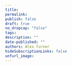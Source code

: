 ```yaml
---
title: 
permalink: 
publish: false
draft: true
no_dropcap: "false"
tags: 
description: ""
date-published: ""
authors: Alex Turner
hideSubscriptionLinks: false
unfurl_image:
---
```

